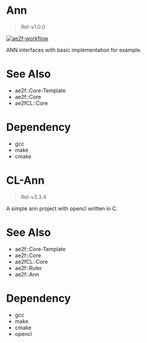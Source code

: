 # Ann
> Rel-v1.0.0

[![ae2f-workflow](https://github.com/ae2f/Ann/actions/workflows/cmake-test.yml/badge.svg?branch=main)](https://github.com/ae2f/Ann/actions/workflows/cmake-test.yml)

ANN interfaces with basic implementation for example.

# See Also
- ae2f::Core-Template
- ae2f::Core
- ae2fCL::Core

# Dependency
- gcc
- make
- cmake

# CL-Ann
> Rel-v3.3.4

A simple ann project with opencl written in C.

# See Also
- ae2f::Core-Template
- ae2f::Core
- ae2fCL::Core
- ae2f::Ruler
- ae2f::Ann

# Dependency
- gcc
- make
- cmake
- opencl

